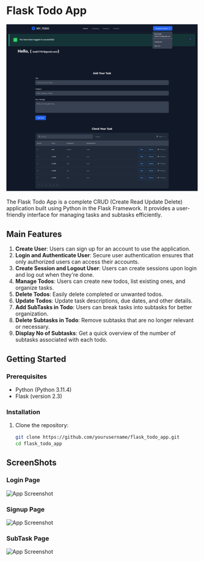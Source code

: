 # Flask Todo App

![App Screenshot](static/screenshots/sample%20(4).png)

The Flask Todo App is a complete CRUD (Create Read Update Delete) application built using Python in the Flask Framework. It provides a user-friendly interface for managing tasks and subtasks efficiently.

## Main Features

1. **Create User**: Users can sign up for an account to use the application.
2. **Login and Authenticate User**: Secure user authentication ensures that only authorized users can access their accounts.
3. **Create Session and Logout User**: Users can create sessions upon login and log out when they're done.
4. **Manage Todos**: Users can create new todos, list existing ones, and organize tasks.
5. **Delete Todos**: Easily delete completed or unwanted todos.
6. **Update Todos**: Update task descriptions, due dates, and other details.
7. **Add SubTasks in Todo**: Users can break tasks into subtasks for better organization.
8. **Delete Subtasks in Todo**: Remove subtasks that are no longer relevant or necessary.
9. **Display No of Subtasks**: Get a quick overview of the number of subtasks associated with each todo.

## Getting Started

### Prerequisites

- Python (Python 3.11.4)
- Flask (version 2.3)


### Installation

1. Clone the repository:
   ```bash
   git clone https://github.com/yourusername/flask_todo_app.git
   cd flask_todo_app

## ScreenShots
### Login Page
![App Screenshot](static/screenshots/sample%20(1).png)
### Signup Page
![App Screenshot](static/screenshots/sample%20(2).png)
### SubTask Page
![App Screenshot](static/screenshots/sample%20(3).png)
